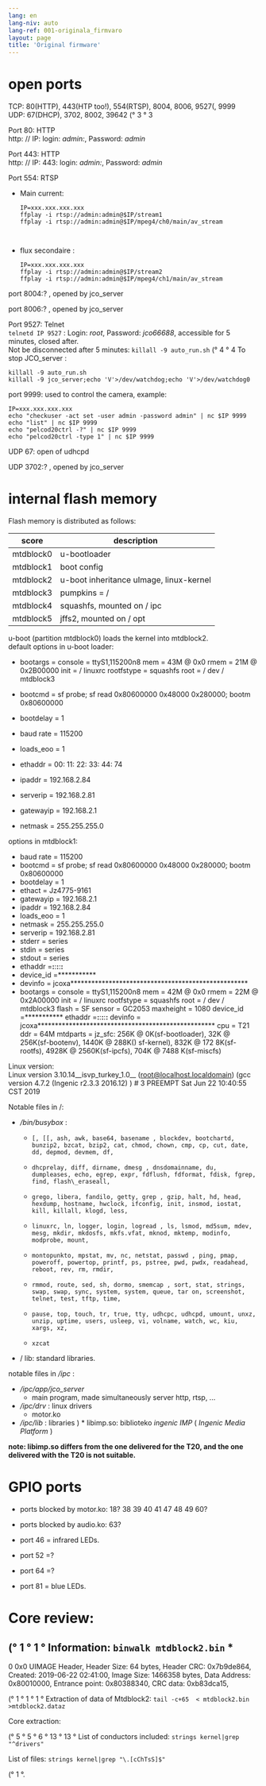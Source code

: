 ```yaml
---
lang: en
lang-niv: auto
lang-ref: 001-originala_firmvaro
layout: page
title: 'Original firmware'
---
```


# open ports

TCP: 80(HTTP), 443(HTP too!), 554(RTSP), 8004, 8006, 9527(, 9999  
UDP: 67(DHCP), 3702, 8002, 39642 (° 3 ° 3

Port 80: HTTP  
http: // IP: login: _admin:_, Password: _admin_

Port 443: HTTP  
http: // IP: 443: login: _admin:_, Password: _admin_

Port 554: RTSP  
* Main current: 



    ```
    IP=xxx.xxx.xxx.xxx
    ffplay -i rtsp://admin:admin@$IP/stream1
    ffplay -i rtsp://admin:admin@$IP/mpeg4/ch0/main/av_stream



    ```
* flux secondaire :



    ```
    IP=xxx.xxx.xxx.xxx
    ffplay -i rtsp://admin:admin@$IP/stream2
    ffplay -i rtsp://admin:admin@$IP/mpeg4/ch1/main/av_stream
    ````

port 8004:? , opened by jco_server



port 8006:? , opened by jco_server




Port 9527: Telnet  
`telnetd IP 9527` : Login: _root_, Password: _jco66688_, accessible for 5 minutes, closed after.  
Not be disconnected after 5 minutes: `killall -9 auto_run.sh`  (° 4 ° 4
To stop JCO_server : 
 
 

```
killall -9 auto_run.sh
killall -9 jco_server;echo 'V'>/dev/watchdog;echo 'V'>/dev/watchdog0
```

port 9999: used to control the camera, example:

```
IP=xxx.xxx.xxx.xxx
echo "checkuser -act set -user admin -password admin" | nc $IP 9999
echo "list" | nc $IP 9999
echo "pelcod20ctrl -?" | nc $IP 9999
echo "pelcod20ctrl -type 1" | nc $IP 9999
```

UDP 67: open of udhcpd

UDP 3702:? , opened by jco_server




# internal flash memory
Flash memory is distributed as follows:

score | description |
--- | --- |
mtdblock0 | u-bootloader |
mtdblock1 | boot config |
mtdblock2 | u-boot inheritance uImage, linux-kernel |
mtdblock3 | pumpkins = / |
mtdblock4 | squashfs, mounted on / ipc |
mtdblock5 | jffs2, mounted on / opt |

u-boot (partition mtdblock0) loads the kernel into mtdblock2.  
default options in u-boot loader:  
* bootargs = console = ttyS1,115200n8 mem = 43M @ 0x0 rmem = 21M @ 0x2B00000 init = / linuxrc rootfstype = squashfs root = / dev / mtdblock3


* bootcmd = sf probe; sf read 0x80600000 0x48000 0x280000; bootm 0x80600000


* bootdelay = 1


* baud rate = 115200


* loads\_eoo = 1


* ethaddr = 00: 11: 22: 33: 44: 74


* ipaddr = 192.168.2.84


* serverip = 192.168.2.81


* gatewayip = 192.168.2.1


* netmask = 255.255.255.0



options in mtdblock1:
* baud rate = 115200
* bootcmd = sf probe; sf read 0x80600000 0x48000 0x280000; bootm 0x80600000
* bootdelay = 1
* ethact = Jz4775-9161
* gatewayip = 192.168.2.1
* ipaddr = 192.168.2.84
* loads\_eoo = 1
* netmask = 255.255.255.0
* serverip = 192.168.2.81
* stderr = series
* stdin = series
* stdout = series
* ethaddr =**:**:**:**:**:**
* device\_id =***********
* devinfo = jcoxa***************************************************
* bootargs = console = ttyS1,115200n8 mem = 42M @ 0x0 rmem = 22M @ 0x2A00000 init = / linuxrc rootfstype = squashfs root = / dev / mtdblock3 flash = SF sensor = GC2053 maxheight = 1080 device\_id =*********** ethaddr =**:**:**:**:**:** devinfo = jcoxa*************************************************** cpu = T21 ddr = 64M mtdparts = jz\_sfc: 256K @ 0K(sf-bootloader), 32K @ 256K(sf-bootenv), 1440K @ 288K() sf-kernel), 832K @ 172 8K(sf-rootfs), 4928K @ 2560K(sf-ipcfs), 704K @ 7488 K(sf-miscfs)


Linux version:  
Linux version 3.10.14\_\_isvp\_turkey\_1.0\_\_ (root@localhost.localdomain) (gcc version 4.7.2 (Ingenic r2.3.3 2016.12) ) # 3 PREEMPT Sat Jun 22 10:40:55 CST 2019


Notable files in /:
* _/bin/busybox_ : 
  *     [, [[, ash, awk, base64, basename , blockdev, bootchartd, bunzip2, bzcat, bzip2, cat, chmod, chown, cmp, cp, cut, date, dd, depmod, devmem, df,
  *     dhcprelay, diff, dirname, dmesg , dnsdomainname, du, dumpleases, echo, egrep, expr, fdflush, fdformat, fdisk, fgrep, find, flash\_eraseall,
  *     grego, libera, fandilo, getty, grep , gzip, halt, hd, head, hexdump, hostname, hwclock, ifconfig, init, insmod, iostat, kill, killall, klogd, less,
  *     linuxrc, ln, logger, login, logread , ls, lsmod, md5sum, mdev, mesg, mkdir, mkdosfs, mkfs.vfat, mknod, mktemp, modinfo, modprobe, mount,
  *     montopunkto, mpstat, mv, nc, netstat, passwd , ping, pmap, poweroff, powertop, printf, ps, pstree, pwd, pwdx, readahead, reboot, rev, rm, rmdir,
  *     rmmod, route, sed, sh, dormo, smemcap , sort, stat, strings, swap, swap, sync, system, system, queue, tar on, screenshot, telnet, test, tftp, time,
  *     pause, top, touch, tr, true, tty, udhcpc, udhcpd, umount, unxz, unzip, uptime, users, usleep, vi, volname, watch, wc, kiu, xargs, xz,
  *     xzcat

* / lib: standard libraries.



notable files in _/ipc_ :
* _/ipc/app/jco\_server_
  * main program, made simultaneously server http, rtsp, ...
* _/ipc/drv_ : linux drivers
  * motor.ko
* _/ipc/lib_ : libraries
)  * libimp.so: biblioteko _ingenic_ _IMP_ ( _Ingenic Media Platform_ )


**note: libimp.so differs from the one delivered for the T20, and the one delivered with the T20 is not suitable.**

# GPIO ports

* ports blocked by motor.ko: 18? 38 39 40 41 47 48 49 60?


* ports blocked by audio.ko: 63?


* port 46 = infrared LEDs.


* port 52 =?


* port 64 =?


* port 81 = blue LEDs.



# Core review:
(° 1 ° 1 ° Information:
    `binwalk mtdblock2.bin`
    * 
--------------------------------------------------------------------------------
0 0x0 UIMAGE Header, Header Size: 64 bytes, Header CRC: 0x7b9de864, Created: 2019-06-22 02:41:00, Image Size: 1466358 bytes, Data Address: 0x80010000, Entrance point: 0x80388340, CRC data: 0xb83dca15,

(° 1 ° 1 ° 1 ° Extraction of data of Mtdblock2:
    `tail -c+65  < mtdblock2.bin >mtdblock2.dataz`

Core extraction:

(° 5 ° 5 ° 6 ° 13 ° 13 ° List of conductors included:    `strings kernel|grep "^drivers"`

List of files:
    `strings kernel|grep "\.[cChTsS]$"`









(° 1 °.
